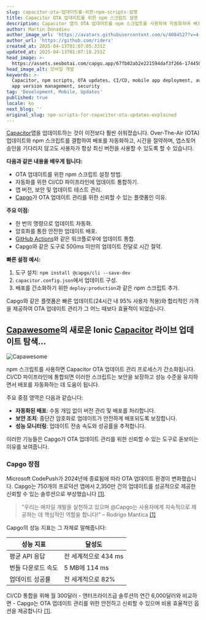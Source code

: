 ```yaml
---
slug: capacitor-ota-업데이트를-위한-npm-scripts-설명
title: Capacitor OTA 업데이트를 위한 npm 스크립트 설명
description: Capacitor 앱의 OTA 업데이트를 npm 스크립트를 사용하여 자동화하여 배포 효율성과 사용자 경험을 향상시키는 방법을 알아보세요.
author: Martin Donadieu
author_image_url: 'https://avatars.githubusercontent.com/u/4084527?v=4'
author_url: 'https://github.com/riderx'
created_at: 2025-04-13T01:07:05.331Z
updated_at: 2025-04-13T01:07:18.251Z
head_image: >-
  https://assets.seobotai.com/capgo.app/67fb02ab2e221594daf3f266-1744506438251.jpg
head_image_alt: 모바일 개발
keywords: >-
  Capacitor, npm scripts, OTA updates, CI/CD, mobile app deployment, automation,
  app version management, security
tag: 'Development, Mobile, Updates'
published: true
locale: ko
next_blog: ''
original_slug: npm-scripts-for-capacitor-ota-updates-explained
---
```

[Capacitor](https://capacitorjs.com/)앱을 업데이트하는 것이 이전보다 훨씬 쉬워졌습니다. Over-The-Air (OTA) 업데이트와 npm 스크립트를 결합하여 배포를 자동화하고, 시간을 절약하며, 앱스토어 승인을 기다리지 않고도 사용자가 항상 최신 버전을 사용할 수 있도록 할 수 있습니다.

**다음과 같은 내용을 배우게 됩니다:**

- OTA 업데이트를 위한 npm 스크립트 설정 방법.
- 자동화를 위한 CI/CD 파이프라인에 업데이트 통합하기.
- 앱 버전, 보안 및 업데이트 테스트 관리.
- [Capgo](https://capgo.app/)가 OTA 업데이트 관리를 위한 신뢰할 수 있는 플랫폼인 이유.

**주요 이점:**

- 한 번의 명령으로 업데이트 자동화.
- 암호화를 통한 안전한 업데이트 배포.
- [GitHub Actions](https://docs.github.com/actions)와 같은 워크플로우에 업데이트 통합.
- Capgo와 같은 도구로 500ms 미만의 업데이트 전달로 시간 절약.

**빠른 설정 예시:**

1. 도구 설치: `npm install @capgo/cli --save-dev`
2. `capacitor.config.json`에서 업데이트 구성.
3. 배포를 간소화하기 위한 `deploy:production`과 같은 npm 스크립트 추가.

Capgo와 같은 플랫폼은 빠른 업데이트(24시간 내 95% 사용자 적용)와 합리적인 가격을 제공하여 OTA 업데이트 관리가 그 어느 때보다 효율적이 되었습니다.

## [Capawesome](https://capawesome.io/)의 새로운 Ionic [Capacitor](https://capacitorjs.com/) 라이브 업데이트 탐색...

![Capawesome](https://assets.seobotai.com/capgo.app/67fb02ab2e221594daf3f266/04d155e1ac5e3041660c0e8da59e2e54.jpg)

npm 스크립트를 사용하면 Capacitor OTA 업데이트 관리 프로세스가 간소화됩니다. CI/CD 파이프라인에 통합되면 이러한 스크립트는 보안을 보장하고 성능 수준을 유지하면서 배포를 자동화하는 데 도움이 됩니다.

주요 중점 영역은 다음과 같습니다:

-   **자동화된 배포**: 수동 개입 없이 버전 관리 및 배포를 처리합니다.
-   **보안 조치**: 종단간 암호화로 업데이트가 안전하게 배포되도록 보장합니다.
-   **성능 모니터링**: 업데이트 전송 속도와 성공률을 추적합니다.

이러한 기능들은 Capgo가 OTA 업데이트 관리를 위한 신뢰할 수 있는 도구로 돋보이는 이유를 보여줍니다.

### Capgo 장점

Microsoft CodePush가 2024년에 종료됨에 따라 OTA 업데이트 환경이 변화했습니다. Capgo는 750개의 프로덕션 앱에서 2,350만 건의 업데이트를 성공적으로 제공한 신뢰할 수 있는 솔루션으로 부상했습니다 [\[1\]](https://capgo.app/).

> "우리는 애자일 개발을 실천하고 있으며 @Capgo는 사용자에게 지속적으로 제공하는 데 핵심적인 역할을 합니다!" – Rodrigo Mantica [\[1\]](https://capgo.app/)

Capgo의 성능 지표는 그 자체로 말해줍니다:

| **성능 지표** | **달성도** |
| --- | --- |
| 평균 API 응답 | 전 세계적으로 434 ms |
| 번들 다운로드 속도 | 5 MB에 114 ms |
| 업데이트 성공률 | 전 세계적으로 82% |

CI/CD 통합을 위해 월 300달러 - 엔터프라이즈급 솔루션의 연간 6,000달러와 비교하면 - Capgo는 OTA 업데이트 관리를 위한 안전하고 신뢰할 수 있으며 비용 효율적인 옵션을 제공합니다 [\[1\]](https://capgo.app/).
